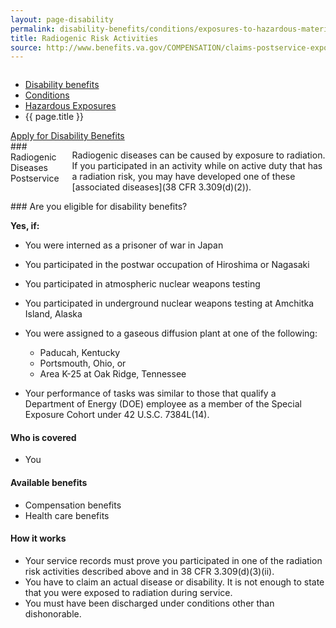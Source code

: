 ```yaml
---
layout: page-disability
permalink: disability-benefits/conditions/exposures-to-hazardous-materials/radiogenic-risk-activities/index.html
title: Radiogenic Risk Activities
source: http://www.benefits.va.gov/COMPENSATION/claims-postservice-exposures-environmental_hazards.asp,http://www.benefits.va.gov/COMPENSATION/claims-postservice-exposures-radiogenic_diseases.asp
---
```


<div class="splash" markdown="0">
<div class="row" markdown="0">
<div class="small-12 columns" markdown="0">

<ul class="breadcrumbs" role="menubar" aria-label="Primary">
<li class="parent"><a href="{{ site.url }}/disability-benefits/">Disability benefits</a></li>
<li class="parent"><a href="{{ site.url }}/disability-benefits/conditions/">Conditions</a></li>
<li class="parent"><a href="{{ site.url }}/disability-benefits/conditions/exposures-to-hazardous-materials/">Hazardous Exposures</a></li>
<li class="active">{{ page.title }}</li>
</ul>

</div>
</div>
</div>

<div class="main" role="main" markdown="0">

<div class="action-bar">
  <div class="row">
    <div class="small-12 columns">
      <a class="button small start" href="{{ site.url}}/disability-benefits/get/">Apply for Disability Benefits</a>
    </div>
  </div>  
</div>

<div class="section one" markdown="0">
<div class="primary" markdown="0">
<div class="row" markdown="0">
<div class="small-12 columns" markdown="1">
### Radiogenic Diseases Postservice

Radiogenic diseases can be caused by exposure to radiation. If you participated in an activity while on active duty that has a radiation risk, you may have developed one of these [associated diseases](38 CFR 3.309(d)(2)).
</div>
<div class="small-12 columns" markdown="1">
<div class="call-out" markdown="1">
### Are you eligible for disability benefits? 

**Yes, if:**

- You were interned as a prisoner of war in Japan
- You participated in the postwar occupation of Hiroshima or Nagasaki
- You participated in atmospheric nuclear weapons testing
- You participated in underground nuclear weapons testing at Amchitka Island, Alaska
- You were assigned to a gaseous diffusion plant at one of the following:
	-	Paducah, Kentucky
	-	Portsmouth, Ohio, or
	-	Area K-25 at Oak Ridge, Tennessee

- Your performance of tasks was similar to those that qualify a Department of Energy (DOE) employee as a member of the Special Exposure Cohort under 42 U.S.C. 7384L(14).

#### Who is covered 
- You 

#### Available benefits
- Compensation benefits
- Health care benefits

#### How it works 
- Your service records must prove you participated in one of the radiation risk activities described above and in 38 CFR 3.309(d)(3)(ii). 
- You have to claim an actual disease or disability. It is not enough to state that you were exposed to radiation during service. 
- You must have been discharged under conditions other than dishonorable.
</div>
</div>
</div>
</div>

</div>

</div>
